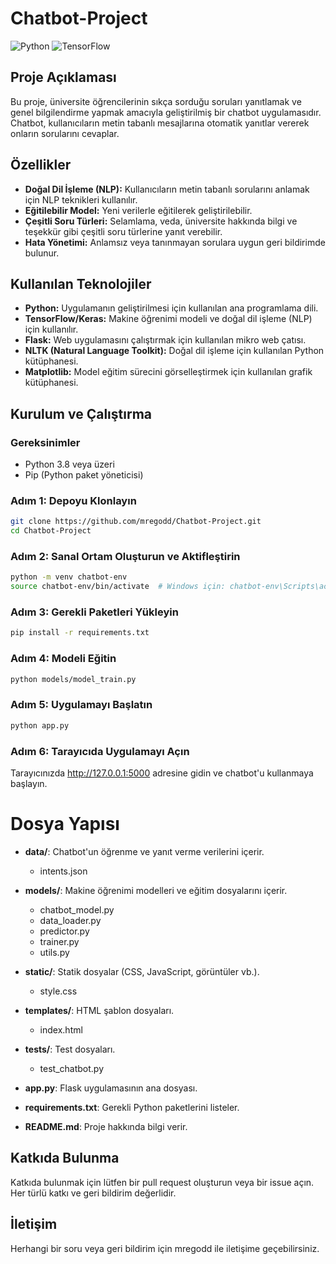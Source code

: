 # Chatbot-Project

![Python](https://img.shields.io/badge/Python-3.8%2B-blue.svg)
![TensorFlow](https://img.shields.io/badge/TensorFlow-2.0%2B-orange.svg)

## Proje Açıklaması
Bu proje, üniversite öğrencilerinin sıkça sorduğu soruları yanıtlamak ve genel bilgilendirme yapmak amacıyla geliştirilmiş bir chatbot uygulamasıdır. Chatbot, kullanıcıların metin tabanlı mesajlarına otomatik yanıtlar vererek onların sorularını cevaplar.

## Özellikler
- **Doğal Dil İşleme (NLP):** Kullanıcıların metin tabanlı sorularını anlamak için NLP teknikleri kullanılır.
- **Eğitilebilir Model:** Yeni verilerle eğitilerek geliştirilebilir.
- **Çeşitli Soru Türleri:** Selamlama, veda, üniversite hakkında bilgi ve teşekkür gibi çeşitli soru türlerine yanıt verebilir.
- **Hata Yönetimi:** Anlamsız veya tanınmayan sorulara uygun geri bildirimde bulunur.

## Kullanılan Teknolojiler
- **Python:** Uygulamanın geliştirilmesi için kullanılan ana programlama dili.
- **TensorFlow/Keras:** Makine öğrenimi modeli ve doğal dil işleme (NLP) için kullanılır.
- **Flask:** Web uygulamasını çalıştırmak için kullanılan mikro web çatısı.
- **NLTK (Natural Language Toolkit):** Doğal dil işleme için kullanılan Python kütüphanesi.
- **Matplotlib:** Model eğitim sürecini görselleştirmek için kullanılan grafik kütüphanesi.

## Kurulum ve Çalıştırma
### Gereksinimler
- Python 3.8 veya üzeri
- Pip (Python paket yöneticisi)

### Adım 1: Depoyu Klonlayın
```bash
git clone https://github.com/mregodd/Chatbot-Project.git
cd Chatbot-Project
````

### Adım 2: Sanal Ortam Oluşturun ve Aktifleştirin
```bash
python -m venv chatbot-env
source chatbot-env/bin/activate  # Windows için: chatbot-env\Scripts\activate
```

### Adım 3: Gerekli Paketleri Yükleyin
```bash
pip install -r requirements.txt
```

### Adım 4: Modeli Eğitin
```bash
python models/model_train.py
```

### Adım 5: Uygulamayı Başlatın
```bash
python app.py
```

### Adım 6: Tarayıcıda Uygulamayı Açın
Tarayıcınızda http://127.0.0.1:5000 adresine gidin ve chatbot'u kullanmaya başlayın.

# Dosya Yapısı

- **data/**: Chatbot'un öğrenme ve yanıt verme verilerini içerir.
  - intents.json

- **models/**: Makine öğrenimi modelleri ve eğitim dosyalarını içerir.
  - chatbot_model.py
  - data_loader.py
  - predictor.py
  - trainer.py
  - utils.py

- **static/**: Statik dosyalar (CSS, JavaScript, görüntüler vb.).
  - style.css

- **templates/**: HTML şablon dosyaları.
  - index.html
  
- **tests/**: Test dosyaları.
  - test_chatbot.py

- **app.py**: Flask uygulamasının ana dosyası.
- **requirements.txt**: Gerekli Python paketlerini listeler.
- **README.md**: Proje hakkında bilgi verir.

## Katkıda Bulunma
Katkıda bulunmak için lütfen bir pull request oluşturun veya bir issue açın. Her türlü katkı ve geri bildirim değerlidir.

## İletişim
Herhangi bir soru veya geri bildirim için mregodd ile iletişime geçebilirsiniz.

